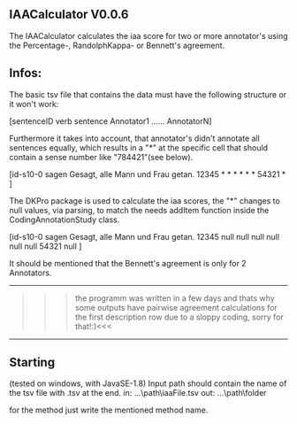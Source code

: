IAACalculator V0.0.6
-------------------

The IAACalculator calculates the iaa score for two or more annotator's
using the Percentage-, RandolphKappa- or Bennett's agreement.


Infos:
----
The basic tsv file that contains the data must have the following 
structure or it won't work:

[sentenceID  verb  sentence  Annotator1  ......  AnnotatorN]


Furthermore it takes into account, that annotator's didn't
annotate all sentences equally, which results in a "*" at the specific cell
that should contain a sense number like "784421"(see below).


[id-s10-0	sagen	Gesagt, alle Mann und Frau getan.	12345	*	*	*	*	*	*	54321	*	]



The DKPro package is used to calculate the iaa scores,
the "*" changes to null values, via parsing, to match the needs addItem function
inside the CodingAnnotationStudy class.

[id-s10-0	sagen	Gesagt, alle Mann und Frau getan.	12345	null	null	null	null	null	null	54321	null	]


It should be mentioned that the Bennett's agreement is only for
2 Annotators.

-------------------------------------------------------------------------------------------------
>>>the programm was written in a few days and thats why some outputs have pairwise
agreement calculations for the first description row due to a sloppy coding, sorry for that!:)<<<
-------------------------------------------------------------------------------------------------

Starting
--------

(tested on windows, with JavaSE-1.8)
Input path should contain the name of the tsv file with .tsv at the end.
in: ...\path\iaaFile.tsv
out: ...\path\folder

for the method just write the mentioned method name.
